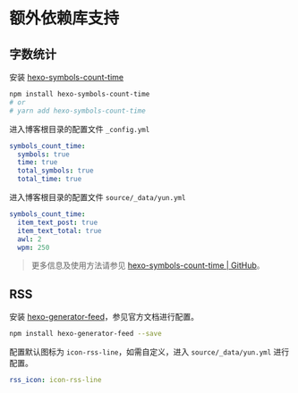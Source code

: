 # 额外依赖库支持

## 字数统计

安装 [hexo-symbols-count-time](https://github.com/theme-next/hexo-symbols-count-time)

```sh
npm install hexo-symbols-count-time
# or
# yarn add hexo-symbols-count-time
```

进入博客根目录的配置文件 `_config.yml`

```yml
symbols_count_time:
  symbols: true
  time: true
  total_symbols: true
  total_time: true
```

进入博客根目录的配置文件 `source/_data/yun.yml`

```yml
symbols_count_time:
  item_text_post: true
  item_text_total: true
  awl: 2
  wpm: 250
```

> 更多信息及使用方法请参见 [hexo-symbols-count-time | GitHub](https://github.com/theme-next/hexo-symbols-count-time)。

## RSS

安装 [hexo-generator-feed](https://github.com/hexojs/hexo-generator-feed)，参见官方文档进行配置。

```sh
npm install hexo-generator-feed --save
```

配置默认图标为 `icon-rss-line`，如需自定义，进入 `source/_data/yun.yml` 进行配置。

```yml
rss_icon: icon-rss-line
```
